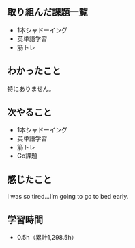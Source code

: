 ## 取り組んだ課題一覧
- 1本シャドーイング
- 英単語学習
- 筋トレ
## わかったこと
特にありません。
## 次やること
- 1本シャドーイング
- 英単語学習
- 筋トレ
- Go課題
## 感じたこと
I was so tired…I’m going to go to bed early.

## 学習時間
- 0.5h（累計1,298.5h）
